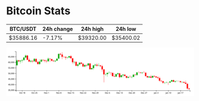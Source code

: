 # Bitcoin Stats

BTC/USDT|24h change|24h high|24h low|
|---|---|---|---|
|$35886.16|-7.17%|$39320.00|$35400.02|

<img src="./chart.svg">
